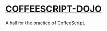 [COFFEESCRIPT-DOJO](https://github.com/seibert-media/coffeescript-dojo)
=======================================================================

A hall for the practice of CoffeeScript.